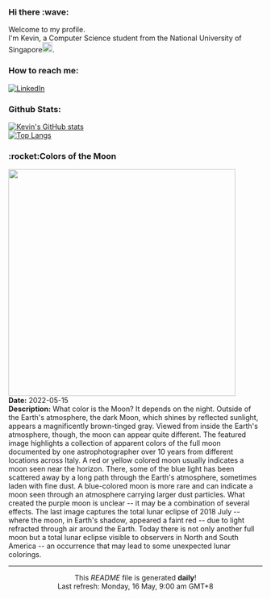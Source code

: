 <h3>Hi there :wave:</h3>

Welcome to my profile.   
I'm Kevin, a Computer Science student from the National University of Singapore<img src="https://img.icons8.com/color/96/000000/singapore-circular.png" width="20px"/>.</p>

<h3>How to reach me: </h3>
<a href="https://www.linkedin.com/in/kevin-foong/"><img alt="LinkedIn" src="https://img.shields.io/badge/linkedin-%230077B5.svg?&style=for-the-badge&logo=linkedin&logoColor=white" /></a> 

<h3>Github Stats: </h3> 

[![Kevin's GitHub stats](https://github-readme-stats.vercel.app/api?username=kevin9foong&theme=tokyonight)](https://github.com/anuraghazra/github-readme-stats) <br/>
[![Top Langs](https://github-readme-stats.vercel.app/api/top-langs/?username=kevin9foong&layout=compact&theme=tokyonight)](https://github.com/anuraghazra/github-readme-stats)

<h3>:rocket:Colors of the Moon</h3> 
<img width="450" src="https:&#x2F;&#x2F;apod.nasa.gov&#x2F;apod&#x2F;image&#x2F;2205&#x2F;MoonColors_Pace_960.jpg" /><br/>
<b>Date:</b> 2022-05-15<br/>
<b>Description:</b> What color is the Moon? It depends on the night.  Outside of the Earth&#39;s atmosphere, the dark Moon, which shines by reflected sunlight, appears a magnificently brown-tinged gray.  Viewed from inside the Earth&#39;s atmosphere, though, the moon can appear quite different.  The featured image highlights a collection of apparent colors of the full moon documented by one astrophotographer over 10 years from different locations across Italy. A red or yellow colored moon usually indicates a moon seen near the horizon.  There, some of the blue light has been scattered away by a long path through the Earth&#39;s atmosphere, sometimes laden with fine dust. A blue-colored moon is more rare and can indicate a moon seen through an atmosphere carrying larger dust particles.  What created the purple moon is unclear -- it may be a combination of several effects.  The last image captures the total lunar eclipse of 2018 July -- where the moon, in Earth&#39;s shadow, appeared a faint red -- due to light refracted through air around the Earth.  Today there is not only another full moon but a total lunar eclipse visible to observers in North and South America -- an occurrence that may lead to some unexpected lunar colorings.<br/>

------------
<p align="center">This <i>README</i> file is generated <b>daily</b>!</br>
Last refresh: Monday, 16 May, 9:00 am GMT+8<br />